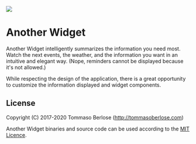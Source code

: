 
<img src="hero.png"/>

Another Widget
========

Another Widget intelligently summarizes the information you need most.
Watch the next events, the weather, and the information you want in an intuitive and elegant way. (Nope, reminders cannot be displayed because it's not allowed.)

While respecting the design of the application, there is a great opportunity to customize the information displayed and widget components.

License
-------
Copyright (C) 2017-2020 Tommaso Berlose (http://tommasoberlose.com)

Another Widget binaries and source code can be used according to the [MIT Licence](LICENSE).
